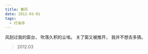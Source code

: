 ```yaml
---
title: 春风
date: 2012-03-01
tags:
  - 打油诗
---
```


风刮过我的窗台，
吹落久积的尘埃。<!--more-->
关了窗又被推开，
我并不想去多猜。

> 2012.03